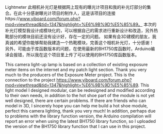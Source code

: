 Lightmeter
此相机补光灯是根据网上现有的曝光计项目和我的补光灯部分的集合。在此十分感谢曝光计项目的制作人，这是该项目的连接https://www.yiboard.com/forum.php?mod=viewthread&tid=1347&highlight=%E6%9B%9D%E5%85%89。
本次的补光灯模型我设计成模块化的，可以根据自己的需求进行重新设计和改造，另外热靴部分的模块目前还没有设计好，存在一定的问题。
如果有会3D建模的朋友，我真诚的希望你能够帮助我建造一个热靴模块，完善这个相机补光灯，十分感谢！
另外，可能由于库函数版本的问题，在使用最新的BH1750库函数时，Arduino编译会报错，所以我在这个项目里上传了可以使用的BH1750库函数版本。

This camera light-up lamp is based on a collection of existing exposure meter items on the internet and my patch light section. Thank you very much to the producers of the Exposure Meter project. This is the connection to the project https://www.yiboard.com/forum.php?mod=viewthread&tid=1347&highlight=%E6%9B%9D%E5%85%89.
This light model I designed modular, can be redesigned and modified according to their own needs, in addition to the hot shoe part of the module is not yet well designed, there are certain problems.
If there are friends who can model in 3D, I sincerely hope you can help me build a hot shoe module, perfect this camera lighting, thank you very much!
In addition, perhaps due to problems with the library function version, the Arduino compilation will report an error when using the latest BH1750 library function, so I uploaded the version of the BH1750 library function that I can use in this project.